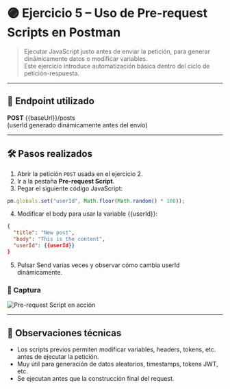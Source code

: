 # 🟣 Ejercicio 5 – Uso de Pre-request Scripts en Postman

> Ejecutar JavaScript justo antes de enviar la petición, para generar dinámicamente datos o modificar variables.  
> Este ejercicio introduce automatización básica dentro del ciclo de petición-respuesta.

---

## 🧩 Endpoint utilizado

**POST** {{baseUrl}}/posts  
(userId generado dinámicamente antes del envío)

---

## 🛠 Pasos realizados

1. Abrir la petición `POST` usada en el ejercicio 2.
2. Ir a la pestaña **Pre-request Script**.
3. Pegar el siguiente código JavaScript:

```javascript
pm.globals.set("userId", Math.floor(Math.random() * 100));
```
4.	Modificar el body para usar la variable {{userId}}:
```json
{
  "title": "New post",
  "body": "This is the content",
  "userId": {{userId}}
}
```
5.	Pulsar Send varias veces y observar cómo cambia userId dinámicamente.

### 📸 Captura

![Pre-request Script en acción](../screenshots/05_pre_request_scripts.png)

---

## 🧠 Observaciones técnicas
- Los scripts previos permiten modificar variables, headers, tokens, etc. antes de ejecutar la petición.
- Muy útil para generación de datos aleatorios, timestamps, tokens JWT, etc.
- Se ejecutan antes que la construcción final del request.
